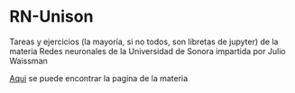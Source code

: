 # RN-Unison
Tareas y ejercicios (la mayoría, si no todos, son libretas de jupyter) de la materia Redes neuronales de la Universidad de Sonora impartida por Julio Waissman 

[Aqui](https://rn-unison.github.io/ "Redes neuronales Unison") se puede encontrar la pagina de la materia
